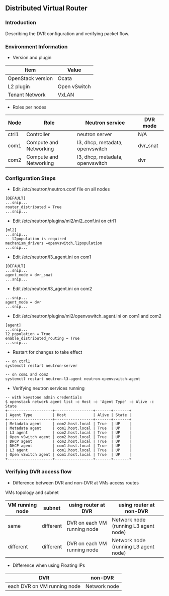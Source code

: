 ## Distributed Virtual Router

### Introduction

Describing the DVR configuration and verifying packet flow.

### Environment Information

* Version and plugin

Item|Value
-|-
OpenStack version | Ocata
L2 plugin | Open vSwitch
Tenant Network | VxLAN

* Roles per nodes

Node | Role | Neutron service | DVR mode
-|-|-|-
ctrl1 | Controller | neutron server | N/A
com1 | Compute and Networking | l3, dhcp, metadata, openvswitch | dvr_snat
com2 | Compute and Networking | l3, dhcp, metadata, openvswitch | dvr

### Configuration Steps

* Edit /etc/neutron/neutron.conf file on all nodes

```
[DEFAULT]
...snip...
router_distributed = True
...snip...
```

* Edit /etc/neutron/plugins/ml2/ml2_conf.ini on ctrl1

```
[ml2]
...snip...
-- l2population is required
mechanism_drivers =openvswitch,l2population
...snip...
```

* Edit /etc/neutron/l3_agent.ini on com1

```
[DEFAULT]
...snip...
agent_mode = dvr_snat
...snip...
```

* Edit /etc/neutron/l3_agent.ini on com2

```
...snip...
agent_mode = dvr
...snip...
```

* Edit /etc/neutron/plugins/ml2/openvswitch_agent.ini on com1 and com2

```
[agent]
...snip...
l2_population = True
enable_distributed_routing = True
...snip...
```

* Restart for changes to take effect

```
-- on ctrl1
systemctl restart neutron-server

-- on com1 and com2
systemctl restart neutron-l3-agent neutron-openvswitch-agent
```

* Verifying neutron services running

```
-- with keystone admin credentials
$ openstack network agent list -c Host -c 'Agent Type' -c Alive -c State
+--------------------+-----------------+-------+-------+
| Agent Type         | Host            | Alive | State |
+--------------------+-----------------+-------+-------+
| Metadata agent     | com2.host.local | True  | UP    |
| Metadata agent     | com1.host.local | True  | UP    |
| L3 agent           | com2.host.local | True  | UP    |
| Open vSwitch agent | com2.host.local | True  | UP    |
| DHCP agent         | com2.host.local | True  | UP    |
| DHCP agent         | com1.host.local | True  | UP    |
| L3 agent           | com1.host.local | True  | UP    |
| Open vSwitch agent | com1.host.local | True  | UP    |
+--------------------+-----------------+-------+-------+
```

### Verifying DVR access flow

* Difference between DVR and non-DVR at VMs access routes

VMs topology and subnet

VM running node | subnet | using router at DVR | using router at non-DVR
-|-|-|-
same | different | DVR on each VM running node | Network node (running L3 agent node)
different | different | DVR on each VM running node | Network node (running L3 agent node)

* Difference when using Floating IPs

DVR | non-DVR
-|-
each DVR on VM running node | Network node



